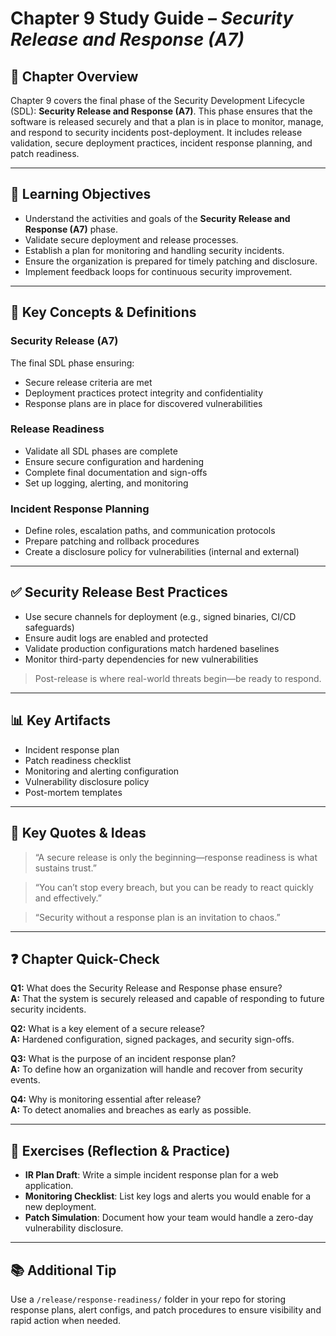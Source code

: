 # Chapter 9 Study Guide – *Security Release and Response (A7)*

## 📘 Chapter Overview

Chapter 9 covers the final phase of the Security Development Lifecycle (SDL): **Security Release and Response (A7)**. This phase ensures that the software is released securely and that a plan is in place to monitor, manage, and respond to security incidents post-deployment. It includes release validation, secure deployment practices, incident response planning, and patch readiness.

---

## 🎯 Learning Objectives

- Understand the activities and goals of the **Security Release and Response (A7)** phase.
- Validate secure deployment and release processes.
- Establish a plan for monitoring and handling security incidents.
- Ensure the organization is prepared for timely patching and disclosure.
- Implement feedback loops for continuous security improvement.

---

## 🔑 Key Concepts & Definitions

### Security Release (A7)
The final SDL phase ensuring:
- Secure release criteria are met
- Deployment practices protect integrity and confidentiality
- Response plans are in place for discovered vulnerabilities

### Release Readiness
- Validate all SDL phases are complete
- Ensure secure configuration and hardening
- Complete final documentation and sign-offs
- Set up logging, alerting, and monitoring

### Incident Response Planning
- Define roles, escalation paths, and communication protocols
- Prepare patching and rollback procedures
- Create a disclosure policy for vulnerabilities (internal and external)

---

## ✅ Security Release Best Practices

- Use secure channels for deployment (e.g., signed binaries, CI/CD safeguards)
- Ensure audit logs are enabled and protected
- Validate production configurations match hardened baselines
- Monitor third-party dependencies for new vulnerabilities

> Post-release is where real-world threats begin—be ready to respond.

---

## 📊 Key Artifacts

- Incident response plan
- Patch readiness checklist
- Monitoring and alerting configuration
- Vulnerability disclosure policy
- Post-mortem templates

---

## 💬 Key Quotes & Ideas

> “A secure release is only the beginning—response readiness is what sustains trust.”

> “You can’t stop every breach, but you can be ready to react quickly and effectively.”

> “Security without a response plan is an invitation to chaos.”

---

## ❓ Chapter Quick-Check

**Q1:** What does the Security Release and Response phase ensure?  
**A:** That the system is securely released and capable of responding to future security incidents.

**Q2:** What is a key element of a secure release?  
**A:** Hardened configuration, signed packages, and security sign-offs.

**Q3:** What is the purpose of an incident response plan?  
**A:** To define how an organization will handle and recover from security events.

**Q4:** Why is monitoring essential after release?  
**A:** To detect anomalies and breaches as early as possible.

---

## 🧪 Exercises (Reflection & Practice)

- **IR Plan Draft**: Write a simple incident response plan for a web application.
- **Monitoring Checklist**: List key logs and alerts you would enable for a new deployment.
- **Patch Simulation**: Document how your team would handle a zero-day vulnerability disclosure.

---

## 📚 Additional Tip

Use a `/release/response-readiness/` folder in your repo for storing response plans, alert configs, and patch procedures to ensure visibility and rapid action when needed.
